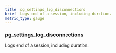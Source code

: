 ```yaml
---
title: pg_settings_log_disconnections
brief: Logs end of a session, including duration.
metric_type: gauge
---
```

### pg_settings_log_disconnections

Logs end of a session, including duration.